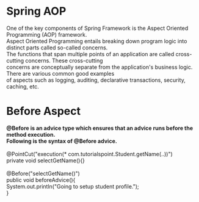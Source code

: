 # Spring AOP
One of the key components of Spring Framework is the Aspect Oriented Programming (AOP) framework.<br/>
Aspect Oriented Programming entails breaking down program logic into distinct parts called so-called concerns. <br/>
The functions that span multiple points of an application are called cross-cutting concerns. These cross-cutting <br/>
concerns are conceptually separate from the application's business logic. There are various common good examples <br/>
of aspects such as logging, auditing, declarative transactions, security, caching, etc.<br/>

# Before Aspect 
**@Before is an advice type which ensures that an advice runs before the method execution. <br/>
Following is the syntax of @Before advice.<br/><br/>**
@PointCut("execution(* com.tutorialspoint.Student.getName(..))")<br/>
private void selectGetName(){}<br/><br/>
@Before("selectGetName()")<br/>
public void beforeAdvice(){<br/>
   System.out.println("Going to setup student profile.");<br/>
}
